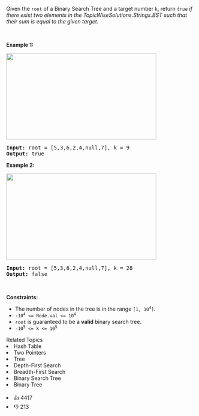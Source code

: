 <p>Given the <code>root</code> of a Binary Search Tree and a target number <code>k</code>, return <em><code>true</code> if there exist two elements in the TopicWiseSolutions.Strings.BST such that their sum is equal to the given target</em>.</p>

<p>&nbsp;</p> 
<p><strong>Example 1:</strong></p> 
<img alt="" src="https://assets.leetcode.com/uploads/2020/09/21/sum_tree_1.jpg" style="width: 400px; height: 229px;" /> 
<pre>
<strong>Input:</strong> root = [5,3,6,2,4,null,7], k = 9
<strong>Output:</strong> true
</pre>

<p><strong>Example 2:</strong></p> 
<img alt="" src="https://assets.leetcode.com/uploads/2020/09/21/sum_tree_2.jpg" style="width: 400px; height: 229px;" /> 
<pre>
<strong>Input:</strong> root = [5,3,6,2,4,null,7], k = 28
<strong>Output:</strong> false
</pre>

<p>&nbsp;</p> 
<p><strong>Constraints:</strong></p>

<ul> 
 <li>The number of nodes in the tree is in the range <code>[1, 10<sup>4</sup>]</code>.</li> 
 <li><code>-10<sup>4</sup>&nbsp;&lt;= Node.val &lt;= 10<sup>4</sup></code></li> 
 <li><code>root</code> is guaranteed to be a <strong>valid</strong> binary search tree.</li> 
 <li><code>-10<sup>5</sup>&nbsp;&lt;= k &lt;= 10<sup>5</sup></code></li> 
</ul>

<div><div>Related Topics</div><div><li>Hash Table</li><li>Two Pointers</li><li>Tree</li><li>Depth-First Search</li><li>Breadth-First Search</li><li>Binary Search Tree</li><li>Binary Tree</li></div></div><br><div><li>👍 4417</li><li>👎 213</li></div>